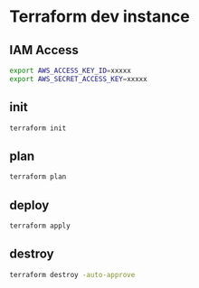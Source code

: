 # Terraform dev instance

## IAM Access

```bash
export AWS_ACCESS_KEY_ID=xxxxx
export AWS_SECRET_ACCESS_KEY=xxxxx
```

## init
```bash
terraform init
```

## plan
```bash
terraform plan
```

## deploy
```bash
terraform apply
```

## destroy
```bash
terraform destroy -auto-approve
```